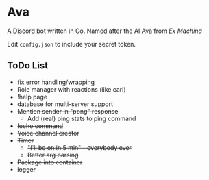 # Ava
A Discord bot written in Go. Named after the AI Ava from *Ex Machina*

Edit `config.json` to include your secret token.

## ToDo List
* fix error handling/wrapping
* Role manager with reactions (like carl)
* !help page
* database for multi-server support
* ~~Mention sender in "pong" response~~
  * Add (real) ping stats to ping command
* ~~!echo command~~
* ~~Voice channel creator~~
* ~~Timer~~
  * ~~"I'll be on in 5 min" - everybody ever~~
  * ~~Better arg parsing~~
* ~~Package into container~~
* ~~logger~~
